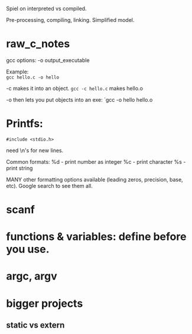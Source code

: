 Spiel on interpreted vs compiled.

Pre-processing, compiling, linking.  Simplified model.

# raw_c_notes
gcc options:
-o output_executable

Example:  
`gcc hello.c -o hello`

-c makes it into an object.
`gcc -c hello.c` makes hello.o

-o then lets you put objects into an exe:
`gcc -o hello hello.o

# Printfs:
```#include <stdio.h>```

need \n's for new lines.

Common formats:
%d - print number as integer
%c - print character
%s - print string

MANY other formatting options available (leading zeros, precision, base, etc).  Google search to see them all.


# scanf

# functions & variables:  define before you use.

# argc, argv

# bigger projects
## static vs extern

